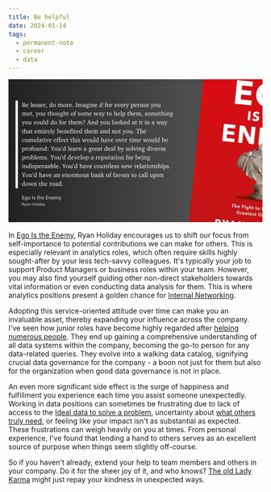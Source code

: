 ```yaml
---
title: Be helpful
date: 2024-01-14
tags:
  - permanent-note
  - career
  - data
---
```

![Ego is the enemy quote](notes/attachments/ego-enemy-quote.png)

In [Ego Is the Enemy](literature-notes/Books/Ego%20Is%20the%20Enemy.md), Ryan Holiday encourages us to shift our focus from self-importance to potential contributions we can make for others. This is especially relevant in analytics roles, which often require skills highly sought-after by your less tech-savvy colleagues. It's typically your job to support Product Managers or business roles within your team. However, you may also find yourself guiding other non-direct stakeholders towards vital information or even conducting data analysis for them. This is where analytics positions present a golden chance for [Internal Networking](notes/Internal%20Networking.md).

Adopting this service-oriented attitude over time can make you an invaluable asset, thereby expanding your influence across the company. I've seen how junior roles have become highly regarded after [helping numerous people](notes/Glue%20work.md). They end up gaining a comprehensive understanding of all data systems within the company, becoming the go-to person for any data-related queries. They evolve into a walking data catalog, signifying crucial data governance for the company - a boon not just for them but also for the organization when good data governance is not in place.

An even more significant side effect is the surge of happiness and fulfillment you experience each time you assist someone unexpectedly. Working in data positions can sometimes be frustrating due to lack of access to the [Ideal data to solve a problem](notes/Ideal%20data%20to%20solve%20a%20problem.md), uncertainty about [what others truly need](notes/Make'em%20talk%20with%20prototypes.md), or feeling like your impact isn't as substantial as expected. These frustrations can weigh heavily on you at times. From personal experience, I've found that lending a hand to others serves as an excellent source of purpose when things seem slightly off-course.

So if you haven't already, extend your help to team members and others in your company. Do it for the sheer joy of it, and who knows? [The old Lady Karma](https://mynameisearl.fandom.com/wiki/Joan) might just repay your kindness in unexpected ways.

